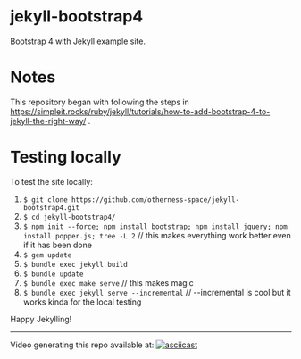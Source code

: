 # jekyll-bootstrap4
Bootstrap 4 with Jekyll example site.

# Notes

This repository began with following the steps
in
<https://simpleit.rocks/ruby/jekyll/tutorials/how-to-add-bootstrap-4-to-jekyll-the-right-way/> .

# Testing locally

To test the site locally:

1. `$ git clone https://github.com/otherness-space/jekyll-bootstrap4.git`
2. `$ cd jekyll-bootstrap4/`
3. `$ npm init --force; npm install bootstrap; npm install jquery; npm install popper.js; tree -L 2` // this makes everything work better even if it has been done
4. `$ gem update`
5. `$ bundle exec jekyll build`
6. `$ bundle update`
7. `$ bundle exec make serve` // this makes magic
8. `$ bundle exec jekyll serve --incremental` // --incremental is cool but it works kinda for the local testing

Happy Jekylling!

<hr>

Video generating this repo available at: [![asciicast](https://asciinema.org/a/198975.png)](https://asciinema.org/a/198975)
